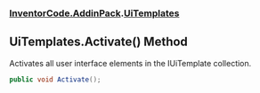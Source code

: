 ### [InventorCode.AddinPack](InventorCode.AddinPack.md 'InventorCode.AddinPack').[UiTemplates](InventorCode.AddinPack.UiTemplates.md 'InventorCode.AddinPack.UiTemplates')

## UiTemplates.Activate() Method

Activates all user interface elements in the IUiTemplate collection.

```csharp
public void Activate();
```